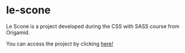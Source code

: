 # le-scone
Le Scone is a project developed during the CSS with SASS course from Origamid.

You can access the project by clicking [here!](https://brunaa-f.github.io/le-scone/)
